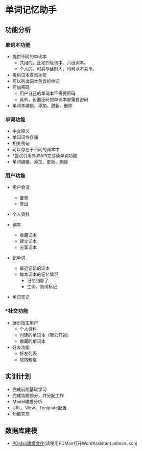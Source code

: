 # 单词记忆助手

## 功能分析

### 单词本功能

- 提供不同的单词本
  - 共用的。比如四级词本、六级词本。
  - 个人的。可共享给别人，也可以不共享。
- 提供词本查询功能
- 可以列出词本包含的单词
- 可加密码
  - 用户自己的单词本不需要密码
  - 此外，设置密码的单词本都需要密码
- 单词本编辑、添加、更新、删除



### 单词功能

- 中文释义
- 单词词性存储
- 相关例句
- 可以存在于不同的词本中
- *尝试引用外界API完成读单词功能
- 单词编辑、添加、更新、删除



### 用户功能

- 用户会话
  - 登录
  - 登出

- 个人资料
- 词本
  - 收藏词本
  - 建立词本
  - 分享词本
- 记单词
  - 最近记忆的词本
  - 每本词本的记忆情况
    - 记忆到哪了
    - 生词、熟词标记
- 单词笔记



### *社交功能

- 展示指定用户
  - 个人资料
  - 创建的单词本（限公开的）
  - 收藏的单词本
- 好友功能
  - 好友列表
  - 站内短信



## 实训计划

- 完成前期基础学习
- 完成功能划分，并分配工作
- Model建模分析
- URL、View、Template配置
- 功能实现



## 数据库建模

- [PDMan建模文件](WordAssistant.pdman.json)(请使用PDMan打开WordAssistant.pdman.json)

